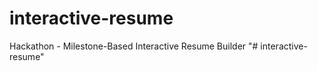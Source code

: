 # interactive-resume
Hackathon - Milestone-Based Interactive Resume Builder
"# interactive-resume" 
